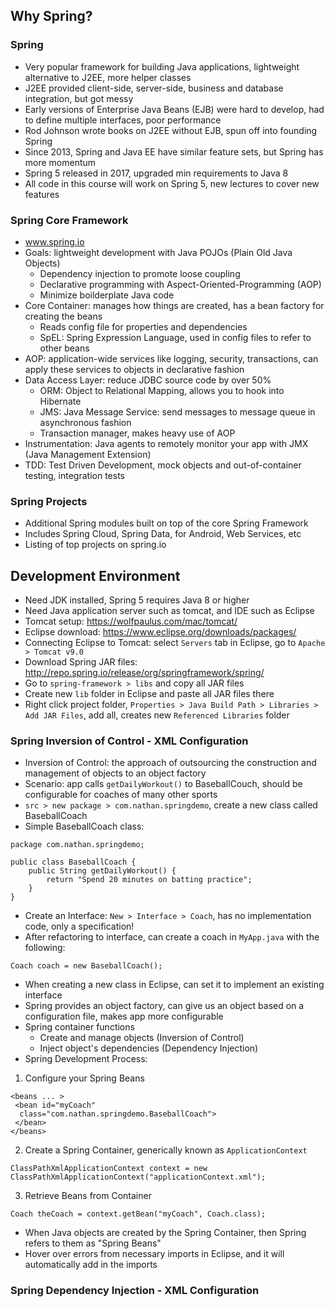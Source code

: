 ## Why Spring?
### Spring 
* Very popular framework for building Java applications, lightweight alternative to J2EE, more helper classes
* J2EE provided client-side, server-side, business and database integration, but got messy
* Early versions of Enterprise Java Beans (EJB) were hard to develop, had to define multiple interfaces, poor performance
* Rod Johnson wrote books on J2EE without EJB, spun off into founding Spring
* Since 2013, Spring and Java EE have similar feature sets, but Spring has more momentum
* Spring 5 released in 2017, upgraded min requirements to Java 8
* All code in this course will work on Spring 5, new lectures to cover new features

### Spring Core Framework 
* www.spring.io
* Goals: lightweight development with Java POJOs (Plain Old Java Objects)
  * Dependency injection to promote loose coupling
  * Declarative programming with Aspect-Oriented-Programming (AOP)
  * Minimize boilderplate Java code
* Core Container: manages how things are created, has a bean factory for creating the beans
  * Reads config file for properties and dependencies
  * SpEL: Spring Expression Language, used in config files to refer to other beans
* AOP: application-wide services like logging, security, transactions, can apply these services to objects in declarative fashion
* Data Access Layer: reduce JDBC source code by over 50%
  * ORM: Object to Relational Mapping, allows you to hook into Hibernate
  * JMS: Java Message Service: send messages to message queue in asynchronous fashion
  * Transaction manager, makes heavy use of AOP
* Instrumentation: Java agents to remotely monitor your app with JMX (Java Management Extension)
* TDD: Test Driven Development, mock objects and out-of-container testing, integration tests

### Spring Projects
* Additional Spring modules built on top of the core Spring Framework
* Includes Spring Cloud, Spring Data, for Android, Web Services, etc
* Listing of top projects on spring.io

## Development Environment
* Need JDK installed, Spring 5 requires Java 8 or higher
* Need Java application server such as tomcat, and IDE such as Eclipse
* Tomcat setup: https://wolfpaulus.com/mac/tomcat/ 
* Eclipse download: https://www.eclipse.org/downloads/packages/
* Connecting Eclipse to Tomcat: select `Servers` tab in Eclipse, go to `Apache > Tomcat v9.0`
* Download Spring JAR files: http://repo.spring.io/release/org/springframework/spring/
* Go to `spring-framework > libs` and copy all JAR files
* Create new `lib` folder in Eclipse and paste all JAR files there
* Right click project folder, `Properties > Java Build Path > Libraries > Add JAR Files`, add all, creates new `Referenced Libraries` folder

### Spring Inversion of Control - XML Configuration
* Inversion of Control: the approach of outsourcing the construction and management of objects to an object factory
* Scenario: app calls `getDailyWorkout()` to BaseballCouch, should be configurable for coaches of many other sports
* `src > new package > com.nathan.springdemo`, create a new class called BaseballCoach
* Simple BaseballCoach class:
```
package com.nathan.springdemo;

public class BaseballCoach {
	public String getDailyWorkout() {
		return "Spend 20 minutes on batting practice";
	}
}
```
* Create an Interface: `New > Interface > Coach`, has no implementation code, only a specification!
* After refactoring to interface, can create a coach in `MyApp.java` with the following:
```
Coach coach = new BaseballCoach();
```
* When creating a new class in Eclipse, can set it to implement an existing interface
* Spring provides an object factory, can give us an object based on a configuration file, makes app more configurable
* Spring container functions
  * Create and manage objects (Inversion of Control)
  * Inject object's dependencies (Dependency Injection)
* Spring Development Process:
1. Configure your Spring Beans
```
<beans ... >
 <bean id="myCoach"
  class="com.nathan.springdemo.BaseballCoach">
 </bean>
</beans>
```
2. Create a Spring Container, generically known as `ApplicationContext`
```
ClassPathXmlApplicationContext context = new ClassPathXmlApplicationContext("applicationContext.xml");
```
3. Retrieve Beans from Container
```
Coach theCoach = context.getBean("myCoach", Coach.class);
```
* When Java objects are created by the Spring Container, then Spring refers to them as "Spring Beans"
* Hover over errors from necessary imports in Eclipse, and it will automatically add in the imports

### Spring Dependency Injection - XML Configuration
